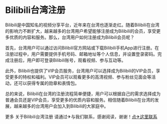# Bilibili台湾注册

Bilibili是中国知名的视频分享平台，近年来在台湾也逐渐走红。随着Bilibili在台湾的影响力不断扩大，越来越多的台湾用户希望能够注册成为Bilibili的会员，享受更多优质的内容和服务。那么，台湾用户如何注册成为Bilibili会员呢？

首先，台湾用户可以通过访问Bilibili官方网站或下载Bilibili手机App进行注册。在注册过程中，用户需要提供手机号码、邮箱地址等个人信息，并设置登录密码。完成注册后，用户即可登录Bilibili账号，观看视频、参与互动等。

此外，Bilibili也提供了VIP会员服务，台湾用户可以选择成为Bilibili的VIP会员，享受更多的特权和福利。VIP会员可以观看更多的高清视频、参与粉丝见面会等活动，还可以获得专属的勋章和表情包。

总的来说，Bilibili在台湾的注册流程简单便捷，用户可以根据自己的需求选择成为普通会员还是VIP会员，享受更多的优质内容和服务。相信随着Bilibili在台湾的发展，越来越多的台湾用户会加入到Bilibili的大家庭中。

更多 关于Bilibili台湾注册 请通过✈与我们联系，感谢阅读，谢谢！[点✈这里联系](https://t.me/gngwzh)